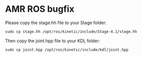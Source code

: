 # AMR ROS bugfix

Please copy the stage.hh file to your Stage folder:

```
sudo cp stage.hh /opt/ros/kinetic/include/Stage-4.1/stage.hh
```

Then copy the joint.hpp file to your KDL folder:

```
sudo cp joint.hpp /opt/ros/kinetic/include/kdl/joint.hpp
```
